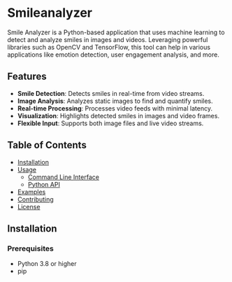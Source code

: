 # Smileanalyzer
Smile Analyzer is a Python-based application that uses machine learning to detect and analyze smiles in images and videos. Leveraging powerful libraries such as OpenCV and TensorFlow, this tool can help in various applications like emotion detection, user engagement analysis, and more.

## Features

- **Smile Detection**: Detects smiles in real-time from video streams.
- **Image Analysis**: Analyzes static images to find and quantify smiles.
- **Real-time Processing**: Processes video feeds with minimal latency.
- **Visualization**: Highlights detected smiles in images and video frames.
- **Flexible Input**: Supports both image files and live video streams.

## Table of Contents

- [Installation](#installation)
- [Usage](#usage)
  - [Command Line Interface](#command-line-interface)
  - [Python API](#python-api)
- [Examples](#examples)
- [Contributing](#contributing)
- [License](#license)

## Installation

### Prerequisites

- Python 3.8 or higher
- pip
